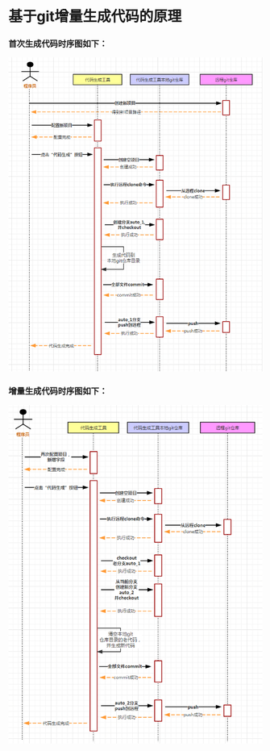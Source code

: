 # 基于git增量生成代码的原理

### 首次生成代码时序图如下：

![image](https://github.com/cai3178940/image/raw/master/youran/%E9%A6%96%E6%AC%A1%E7%94%9F%E6%88%90.png)

### 增量生成代码时序图如下：

![image](https://github.com/cai3178940/image/raw/master/youran/%E5%A2%9E%E9%87%8F%E7%94%9F%E6%88%90.png)
